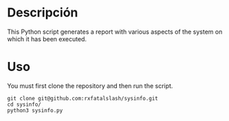 # Descripción
This Python script generates a report with various aspects of the system on which it has been executed.
# Uso
You must first clone the repository and then run the script.
```
git clone git@github.com:rxfatalslash/sysinfo.git
cd sysinfo/
python3 sysinfo.py
```
